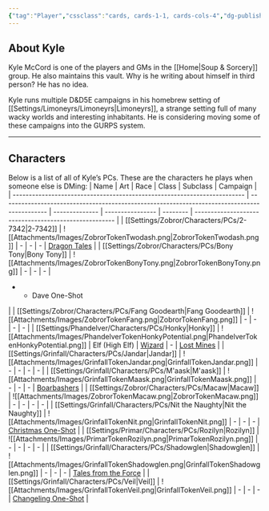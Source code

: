 ```yaml
---
{"tag":"Player","cssclass":"cards, cards-1-1, cards-cols-4","dg-publish":true,"permalink":"/players/core-group/kyle-mc-cord/","dgPassFrontmatter":true}
---
```


## About Kyle
Kyle McCord is one of the players and GMs in the [[Home\|Soup & Sorcery]] group. He also maintains this vault. Why is he writing about himself in third person? He has no idea.

Kyle runs multiple D&D5E campaigns in his homebrew setting of [[Settings/Limoneyrs/Limoneyrs\|Limoneyrs]], a strange setting full of many wacky worlds and interesting inhabitants. He is considering moving some of these campaigns into the GURPS system.

---
## Characters
Below is a list of all of Kyle’s PCs. These are the characters he plays when someone else is DMing:
| Name                                                                     | Art                                                                                          | Race           | Class            | Subclass | Campaign                                              |
| ------------------------------------------------------------------------ | -------------------------------------------------------------------------------------------- | -------------- | ---------------- | -------- | ----------------------------------------------------- |
| [[Settings/Zobror/Characters/PCs/2-7342\|2-7342]]                     | ![[Attachments/Images/ZobrorTokenTwodash.png\|ZobrorTokenTwodash.png]]                       | \-             | \-               | \-       | [Dragon Tales](Dragon%20Tales.md)                     |
| [[Settings/Zobror/Characters/PCs/Bony Tony\|Bony Tony]]               | ![[Attachments/Images/ZobrorTokenBonyTony.png\|ZobrorTokenBonyTony.png]]                     | \-             | \-               | \-       | <ul><li><ul><li>Dave One-Shot</li></ul></li></ul>     |
| [[Settings/Zobror/Characters/PCs/Fang Goodearth\|Fang Goodearth]]     | ![[Attachments/Images/ZobrorTokenFang.png\|ZobrorTokenFang.png]]                             | \-             | \-               | \-       | \-                                                    |
| [[Settings/Phandelver/Characters/PCs/Honky\|Honky]]                   | ![[Attachments/Images/PhandelverTokenHonkyPotential.png\|PhandelverTokenHonkyPotential.png]] | Elf (High Elf) | [Wizard](Wizard) | \-       | [Lost Mines](Lost%20Mines.md)                         |
| [[Settings/Grinfall/Characters/PCs/Jandar\|Jandar]]                   | ![[Attachments/Images/GrinfallTokenJandar.png\|GrinfallTokenJandar.png]]                     | \-             | \-               | \-       | \-                                                    |
| [[Settings/Grinfall/Characters/PCs/M'aask\|M'aask]]                   | ![[Attachments/Images/GrinfallTokenMaask.png\|GrinfallTokenMaask.png]]                       | \-             | \-               | \-       | [Boarbashers](Boarbashers.md)                         |
| [[Settings/Zobror/Characters/PCs/Macaw\|Macaw]]                       | ![[Attachments/Images/ZobrorTokenMacaw.png\|ZobrorTokenMacaw.png]]                           | \-             | \-               | \-       | \-                                                    |
| [[Settings/Grinfall/Characters/PCs/Nit the Naughty\|Nit the Naughty]] | ![[Attachments/Images/GrinfallTokenNit.png\|GrinfallTokenNit.png]]                           | \-             | \-               | \-       | [Christmas One-Shot](Christmas%20One-Shot.md)         |
| [[Settings/Primar/Characters/PCs/Rozilyn\|Rozilyn]]                   | ![[Attachments/Images/PrimarTokenRozilyn.png\|PrimarTokenRozilyn.png]]                       | \-             | \-               | \-       | \-                                                    |
| [[Settings/Grinfall/Characters/PCs/Shadowglen\|Shadowglen]]           | ![[Attachments/Images/GrinfallTokenShadowglen.png\|GrinfallTokenShadowglen.png]]             | \-             | \-               | \-       | [Tales from the Force](Tales%20from%20the%20Force.md) |
| [[Settings/Grinfall/Characters/PCs/Veil\|Veil]]                       | ![[Attachments/Images/GrinfallTokenVeil.png\|GrinfallTokenVeil.png]]                         | \-             | \-               | \-       | [Changeling One-Shot](Changeling%20One-Shot.md)       |




